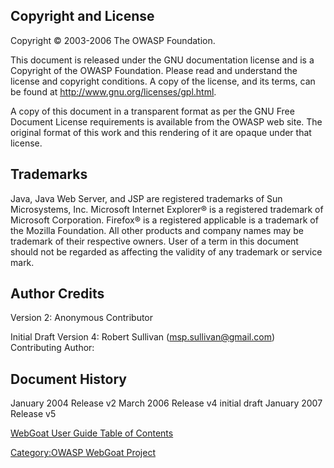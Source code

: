 ## Copyright and License

Copyright © 2003-2006 The OWASP Foundation.

This document is released under the GNU documentation license and is a
Copyright of the OWASP Foundation. Please read and understand the
license and copyright conditions. A copy of the license, and its terms,
can be found at <u><http://www.gnu.org/licenses/gpl.html></u>.

A copy of this document in a transparent format as per the GNU Free
Document License requirements is available from the OWASP web site. The
original format of this work and this rendering of it are opaque under
that license.

## Trademarks

Java, Java Web Server, and JSP are registered trademarks of Sun
Microsystems, Inc. Microsoft Internet Explorer® is a registered
trademark of Microsoft Corporation. Firefox® is a registered applicable
is a trademark of the Mozilla Foundation. All other products and company
names may be trademark of their respective owners. User of a term in
this document should not be regarded as affecting the validity of any
trademark or service mark.

## Author Credits

Version 2: Anonymous Contributor

Initial Draft Version 4: Robert Sullivan (<u>msp.sullivan@gmail.com</u>)
Contributing Author:

## Document History

January 2004 Release v2 March 2006 Release v4 initial draft January 2007
Release v5

[WebGoat User Guide Table of
Contents](WebGoat_User_Guide_Table_of_Contents "wikilink")

[Category:OWASP WebGoat
Project](Category:OWASP_WebGoat_Project "wikilink")